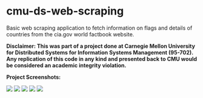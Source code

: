 # cmu-ds-web-scraping

Basic web scraping application to fetch information on flags and details of countries from the cia.gov world factbook website.

**Disclaimer: This was part of a project done at Carnegie Mellon University for Distributed Systems for Information Systems Management (95-702). Any replication of this code in any kind and presented back to CMU would be considered an academic integrity violation.**

**Project Screenshots:**

![](https://i.ibb.co/k4Kg2Lv/1-1.png)
![](https://i.ibb.co/7nWs3Mm/1-2.png)
![](https://i.ibb.co/gvyMtWn/1-3.png)
![](https://i.ibb.co/j3VmkRh/1-4.png)
![](https://i.ibb.co/7rrr3g4/1-5.png)
